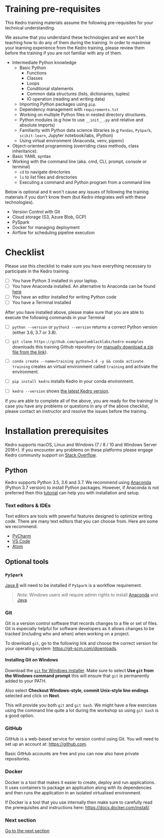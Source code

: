 # Training pre-requisites
This Kedro training materials assume the following pre-requisites for your technical understanding.

We assume that you understand these technologies and we won't be teaching how to do any of them during the training. In order to maximise your learning experience from the Kedro training, please review them before the training if you are not familiar with any of them.

- Intermediate Python knowledge
  - Basic Python
    - Functions
    - Classes
    - Loops
    - Conditional statements
    - Common data structures (lists, dictionaries, tuples)
    - IO operation (reading and writing data)
  - Importing Python packages using `pip`.
  - Dependency management with `requirements.txt`
  - Working on multiple Python files in nested directory structures.
  - Python modules (e.g how to use `__init__.py` and relative and absolute imports)
  - Familiarity with Python data science libraries (e.g `Pandas`, `PySpark`, `scikit-learn`, Jupyter notebook/labs, iPython)
  - Using virtual environment (Anaconda, venv, pipenv)
- Object-oriented programming (overriding class methods, class inheritance).
- Basic YAML syntax
- Working with the command line (aka. cmd, CLI, prompt, console or terminal)
  -  `cd` to navigate directories
  -  `ls` to list files and directories
  -  Executing a command and Python program from a command line

Below is optional and it won't cause any issues of following the training materials if you don't know them (but Kedro integrates well with these technologies).
- Version Control with Git
- Cloud storage (S3, Azure Blob, GCP)
- PySpark
- Docker for managing deployment
- Airflow for scheduling pipeline execution

# Checklist
Please use this checklist to make sure you have everything necessary to participate in the Kedro training.

- [ ] You have Python 3 installed in your laptop.
- [ ] You have Anaconda installed. An alternative to Anaconda can be found [here](https://github.com/quantumblacklabs/kedro-examples/blob/master/kedro-training/docs/02_virtual-environment.md)
- [ ] You have an editor installed for writing Python code
- [ ] You have a Terminal installed

After you have installed above, please make sure that you are able to execute the following commands in your Terminal
- [ ]  `python --version` or `python3 --version` returns a correct Python version (either 3.6, 3.7 or 3.8).
- [ ] `git clone https://github.com/quantumblacklabs/kedro-examples` downloads this training Github repository (or [manually download a zip file from the link](https://stackoverflow.com/questions/2751227/how-to-download-source-in-zip-format-from-github)).

- [ ] `conda create --name=training python=3.6 -y && conda activate training` creates an virtual environment called `training` and activate the environment.

- [ ] `pip install kedro` installs Kedro in your conda environment.

- [ ]  `kedro --version` shows [the latest Kedro version](https://pypi.org/project/kedro/).


If you are able to complete all of the above, you are ready for the training! In case you have any problems or questions in any of the above checklist, please contact an instructor and resolve the issues before the training.

# Installation prerequisites

Kedro supports macOS, Linux and Windows (7 / 8 / 10 and Windows Server 2016+). If you encounter any problems on these platforms please engage Kedro community support on [Stack Overflow](https://stackoverflow.com/questions/tagged/kedro).

## Python

Kedro supports Python 3.5, 3.6 and 3.7. We recommend using [Anaconda](https://www.anaconda.com/download) (Python 3.7 version) to install Python packages. However, if Anaconda is not preferred then this [tutorial](https://realpython.com/installing-python/) can help you with installation and setup.

### Text editors & IDEs
Text editors are tools with powerful features designed to optimize writing code. There are many text editors that you can choose from. Here are some we recommend:

- [PyCharm](https://www.jetbrains.com/pycharm/download/)
- [VS Code](https://code.visualstudio.com/)
- [Atom](https://atom.io/)

## Optional tools

### `PySpark`

[Java 8](https://www.oracle.com/technetwork/java/javase/downloads/index.html) will need to be installed if `PySpark` is a workflow requirement.

> _Note:_ Windows users will require admin rights to install [Anaconda](https://www.anaconda.com/download) and [Java](https://www.oracle.com/technetwork/java/javase/downloads/index.html).


### Git
Git is a version control software that records changes to a file or set of files. Git is especially helpful for software developers as it allows changes to be tracked (including who and when) when working on a project.

To download `git`, go to the following link and choose the correct version for your operating system: https://git-scm.com/downloads.

#### Installing Git on Windows
Download the [`git` for Windows installer](https://gitforwindows.org/). Make sure to select **Use `git` from the Windows command prompt** this will ensure that `git` is permanently added to your PATH.

Also select **Checkout Windows-style, commit Unix-style line endings** selected and click on **Next**.

This will provide you both `git` and `git bash`. We might have a few exercises using the command line quite a lot during the workshop so using `git bash` is a good option.

### GitHub
GitHub is a web-based service for version control using Git. You will need to set up an account at: https://github.com.

Basic GitHub accounts are free and you can now also have private repositories.

### Docker
Docker is a tool that makes it easier to create, deploy and run applications. It uses containers to package an application along with its dependencies and then runs the application in an isolated virtualised environment.

If Docker is a tool that you use internally then make sure to carefully read the prerequisites and instructions here: https://docs.docker.com/install/.

### Next section
[Go to the next section](./02_virtual-environment.md)
